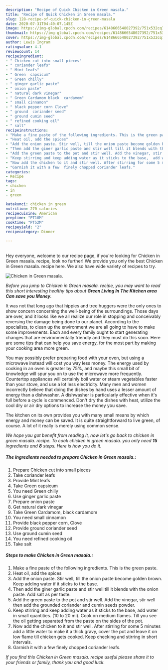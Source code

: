 ```yaml
---
description: "Recipe of Quick Chicken in Green masala."
title: "Recipe of Quick Chicken in Green masala."
slug: 128-recipe-of-quick-chicken-in-green-masala
date: 2020-07-31T04:40:07.145Z
image: https://img-global.cpcdn.com/recipes/6148666548027392/751x532cq70/chicken-in-green-masala-recipe-main-photo.jpg
thumbnail: https://img-global.cpcdn.com/recipes/6148666548027392/751x532cq70/chicken-in-green-masala-recipe-main-photo.jpg
cover: https://img-global.cpcdn.com/recipes/6148666548027392/751x532cq70/chicken-in-green-masala-recipe-main-photo.jpg
author: Lewis Ingram
ratingvalue: 4.1
reviewcount: 14
recipeingredient:
- " Chicken cut into small pieces"
- " coriander leafs"
- " Mint leafs"
- " Green  capsicum"
- " Green chilly"
- " ginger garlic paste"
- " onion paste"
- " natural dark vinegar"
- " Green Cardamom black  cardamom"
- " small cinnamon"
- " black pepper corn Clove"
- " ground  coriander seed"
- " ground cumin seed"
- " refined cooking oil"
- " salt"
recipeinstructions:
- "Make a fine paste of the following ingredients. This is the green paste."
- "Heat oil, add the spices"
- "Add the onion paste. Stir well, till the onion paste become golden brown. Keep adding water if it sticks to the base."
- "Then add the giner garlic paste and stir well till it blends with the onion paste. Add salt as per taste."
- "Add the green paste to the pot and stir well. Add the vinegar, stir well then add the grounded coriander and cumin seeds powder."
- "Keep stirring and keep adding water as it sticks to the base,  add water in small quantities. (10 to 20 ml). Cook on medium flames. Till you see the oil getting separated from the paste on the sides of the pot."
- "Now add the chicken to it and stir well. After stirring for some 5 minutes add a little water to make it a thick gravy, cover the pot and leave it on low flame till chicken gets cooked. Keep checking and stirring in short intervals."
- "Garnish it with a few  finely chopped coriander leafs."
categories:
- Recipe
tags:
- chicken
- in
- green

katakunci: chicken in green 
nutrition: 270 calories
recipecuisine: American
preptime: "PT10M"
cooktime: "PT52M"
recipeyield: "2"
recipecategory: Dinner

---
```

<br>
Hey everyone, welcome to our recipe page, if you're looking for Chicken in Green masala. recipe, look no further! We provide you only the best Chicken in Green masala. recipe here. We also have wide variety of recipes to try.
<br>


![Chicken in Green masala.](https://img-global.cpcdn.com/recipes/6148666548027392/751x532cq70/chicken-in-green-masala-recipe-main-photo.jpg)

<i>Before you jump to Chicken in Green masala. recipe, you may want to read this short interesting healthy tips about 
<strong>Green Living In The Kitchen area Can save you Money</strong>.</i>
</br>

It was not that long ago that hippies and tree huggers were the only ones to show concern concerning the well-being of the surroundings. Those days are over, and it looks like we all realize our role in stopping and conceivably reversing the damage being done to our planet. According to the specialists, to clean up the environment we are all going to have to make some improvements. Each and every family ought to start generating changes that are environmentally friendly and they must do this soon. Here are some tips that can help you save energy, for the most part by making your cooking area more green.

You may possibly prefer preparing food with your oven, but using a microwave instead will cost you way less money. The energy used by cooking in an oven is greater by 75%, and maybe this small bit of knowledge will spur you on to use the microwave more frequently. Countertop appliances will certainly boil water or steam vegetables faster than your stove, and use a lot less electricity. Many men and women incorrectly believe that doing the dishes by hand uses a lesser amount of energy than a dishwasher. A dishwasher is particularly effective when it's full before a cycle is commenced. Don't dry the dishes with heat, utilize the cool dry or air dry options to increase the money you save.

The kitchen on its own provides you with many small means by which energy and money can be saved. It is quite straightforward to live green, of course. A lot of it really is merely using common sense.


<i>We hope you got benefit from reading it, now let's go back to chicken in green masala. recipe. To cook chicken in green masala. you only need <strong>15</strong> ingredients and <strong>8</strong> steps. Here is how you do it.
</i>

##### The ingredients needed to prepare Chicken in Green masala.:

1. Prepare  Chicken cut into small pieces
1. Take  coriander leafs
1. Provide  Mint leafs
1. Take  Green  capsicum
1. You need  Green chilly
1. Use  ginger garlic paste
1. Prepare  onion paste
1. Get  natural dark vinegar
1. Take  Green Cardamom, black  cardamom
1. You need  small cinnamon
1. Provide  black pepper corn, Clove
1. Provide  ground  coriander seed
1. Use  ground cumin seed
1. You need  refined cooking oil
1. Take  salt


##### Steps to make Chicken in Green masala.:

1. Make a fine paste of the following ingredients. This is the green paste.
1. Heat oil, add the spices
1. Add the onion paste. Stir well, till the onion paste become golden brown. Keep adding water if it sticks to the base.
1. Then add the giner garlic paste and stir well till it blends with the onion paste. Add salt as per taste.
1. Add the green paste to the pot and stir well. Add the vinegar, stir well then add the grounded coriander and cumin seeds powder.
1. Keep stirring and keep adding water as it sticks to the base,  add water in small quantities. (10 to 20 ml). Cook on medium flames. Till you see the oil getting separated from the paste on the sides of the pot.
1. Now add the chicken to it and stir well. After stirring for some 5 minutes add a little water to make it a thick gravy, cover the pot and leave it on low flame till chicken gets cooked. Keep checking and stirring in short intervals.
1. Garnish it with a few  finely chopped coriander leafs.


<i>If you find this Chicken in Green masala. recipe useful please share it to your friends or family, thank you and good luck.</i>
